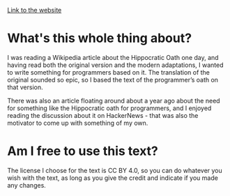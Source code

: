 [Link to the website](https://theprogrammersoath.com)

# What's this whole thing about?

I was reading a Wikipedia article about the Hippocratic Oath one day, and having read both the original version and the modern adaptations, I wanted to write something for programmers based on it. The translation of the original sounded so epic, so I based the text of the programmer’s oath on that version.

There was also an article floating around about a year ago about the need for something like the Hippocratic oath for programmers, and I enjoyed reading the discussion about it on HackerNews - that was also the motivator to come up with something of my own.

# Am I free to use this text?

The license I choose for the text is CC BY 4.0, so you can do whatever you wish with the text, as long as you give the credit and indicate if you made any changes. 